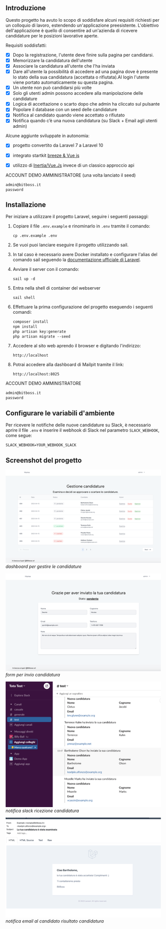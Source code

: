 ## Introduzione
Questo progetto ha avuto lo scopo di soddisfare alcuni requisiti richiesti per un colloquio di lavoro, estendendo un'applicazione preesistente. L'obiettivo dell'applicazione è quello di consentire ad un'azienda di ricevere candidature per le posizioni lavorative aperte.

Requisiti soddisfatti:
- [x] Dopo la registrazione, l'utente deve finire sulla pagina per candidarsi.
- [x] Memorizzare la candidatura dell'utente
- [x] Associare la candidatura all'utente che l'ha inviata
- [x] Dare all'utente la possibilità di accedere ad una pagina dove è presente lo stato della sua candidatura (accettata o rifiutata).Al login l'utente viene portato automaticamente su questa pagina.
- [x] Un utente non può candidarsi più volte
- [x] Solo gli utenti admin possono accedere alla manipolazione delle candidature
- [x] Logica di accettazione o scarto dopo che admin ha cliccato sul pulsante
- [x] Popolare il database con un seed delle candidature
- [x] Notifica al candidato quando viene accettato o rifiutato
- [x] Notifica quando c’è una nuova candidatura (su Slack + Email agli utenti admin)

Alcune aggiunte sviluppate in autonomia:
- [x] progetto convertito da Laravel 7 a Laravel 10
- [x] integrato startkit [breeze & Vue js](https://laravel.com/docs/10.x/starter-kits)
- [x] utilizzo di [Inertia/Vue.Js](https://inertiajs.com/) invece di un classico approccio api 


ACCOUNT DEMO AMMINISTRATORE (una volta lanciato il seed)
```
admin@bitboss.it
password
```
## Installazione

Per iniziare a utilizzare il progetto Laravel, seguire i seguenti passaggi:

1. Copiare il file `.env.example` e rinominarlo in `.env` tramite il comando:

    ```
    cp .env.example .env
    ```

2. Se vuoi puoi lanciare eseguire il progetto utilizzando sail.
3. In tal caso è  necessario avere Docker installato e configurare l'alias del comando sail seguendo la [documentazione ufficiale di Laravel](https://laravel.com/docs/10.x/sail#configuring-a-shell-alias).
4. Avviare il server
   con il comando:

    ```
    sail up -d
    ```
5. Entra nella shell di container del webserver

    ```
    sail shell
    ```

6. Effettuare la prima configurazione del progetto eseguendo i seguenti comandi:

    ```
    composer install
    npm install
    php artisan key:generate
    php artisan migrate --seed
    ```

7. Accedere al sito web aprendo il browser e digitando l'indirizzo:

    ```
    http://localhost
    ```

8. Potrai accedere alla dashboard di Mailpit tramite il link:

    ```
    http://localhost:8025
    ```

ACCOUNT DEMO AMMINISTRATORE 
```
admin@bitboss.it
password
```

## Configurare le variabili d'ambiente

Per ricevere le notifiche delle nuove candidature su Slack, è necessario aprire il file `.env` e inserire il webhook di
Slack nel parametro `SLACK_WEBHOOK`, come segue:

```
SLACK_WEBHOOK=YOUR_WEBHOOK_SLACK
```

## Screenshot del progetto

![Screensaver 1](public/screensaver/1.png)
*dashboard per gestire le candidature*

![Screensaver 2](public/screensaver/2.png )
*form per invio candidatura*

![Screensaver 3](public/screensaver/3.png )
*notifica slack ricezione candidatura*

![Screensaver 4](public/screensaver/4.png )
*notifica email al candidato risultato candidatura*